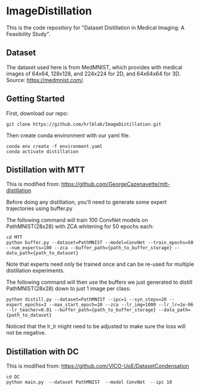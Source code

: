 # ImageDistillation

This is the code repository for "Dataset Distillation in Medical Imaging: A Feasibility Study".

## Dataset
The dataset used here is from MedMNIST, which provides with medical images of 64x64, 128x128, and 224x224 for 2D, and 64x64x64 for 3D. Source: https://medmnist.com/.

## Getting Started
First, download our repo:
```
git clone https://github.com/hrlblab/ImageDistillation.git
```
Then create conda environment with our yaml file.
```
conda env create -f environment.yaml
conda activate distillation
```

## Distillation with MTT
This is modified from: https://github.com/GeorgeCazenavette/mtt-distillation

Before doing any distillation, you'll need to generate some expert trajectories using buffer.py

The following command will train 100 ConvNet models on PathMNIST(28x28) with ZCA whitening for 50 epochs each:
```
cd MTT
python buffer.py --dataset=PathMNIST --model=ConvNet --train_epochs=50 --num_experts=100 --zca --buffer_path={path_to_buffer_storage} --data_path={path_to_dataset}
```

Note that experts need only be trained once and can be re-used for multiple distillation experiments.

The following command will then use the buffers we just generated to distill PathMNIST(28x28) down to just 1 image per class:
```
python distill.py --dataset=PathMNIST --ipc=1 --syn_steps=20 --expert_epochs=3 --max_start_epoch=20 --zca --lr_img=1000 --lr_lr=1e-06 --lr_teacher=0.01 --buffer_path={path_to_buffer_storage} --data_path={path_to_dataset}
```

Noticed that the lr_lr might need to be adjusted to make sure the loss will not be negative.

## Distillation with DC
This is modified from: https://github.com/VICO-UoE/DatasetCondensation

```
cd DC
python main.py  --dataset PathMNIST  --model ConvNet  --ipc 10
```
